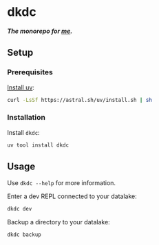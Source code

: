 # dkdc

***The monorepo for [me](websites/dkdc.dev/content/pages/about.md).***

## Setup

### Prerequisites

[Install uv](https://docs.astral.sh/uv/getting-started/installation/):

```bash
curl -LsSf https://astral.sh/uv/install.sh | sh
```

### Installation

Install `dkdc`:

```bash
uv tool install dkdc
```

## Usage

Use `dkdc --help` for more information.

Enter a dev REPL connected to your datalake:

```bash
dkdc dev
```

Backup a directory to your datalake:

```bash
dkdc backup
```
